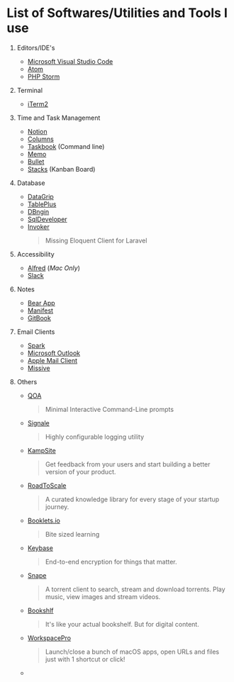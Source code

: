 # List of Softwares/Utilities and Tools I use

1. Editors/IDE's
    - [Microsoft Visual Studio Code](https://code.visualstudio.com/)
    - [Atom](https://atom.io/)
    - [PHP Storm](https://www.jetbrains.com/phpstorm/?fromMenu)

2. Terminal
    - [iTerm2](https://www.iterm2.com/)

3. Time and Task Management
    - [Notion](https://www.notion.so/)
    - [Columns](https://columns.me/)
    - [Taskbook](https://github.com/klaussinani/taskbook) (Command line)
    - [Memo](https://usememo.com/)
    - [Bullet](https://bulletjournal.app/)
    - [Stacks](https://stacks.rocks/) (Kanban Board)

4. Database
    - [DataGrip](https://www.jetbrains.com/datagrip/?fromMenu)
    - [TablePlus](https://tableplus.com/)
    - [DBngin](https://dbngin.com/)
    - [SqlDeveloper](https://www.oracle.com/tools/downloads/sqldev-v192-downloads.html)
    - [Invoker](https://invoker.dev/)
        > Missing Eloquent Client for Laravel

5. Accessibility
    - [Alfred](https://www.alfredapp.com/) (*Mac Only*)
    - [Slack](https://slack.com/)

6. Notes
    - [Bear App](https://bear.app/)
    - [Manifest](https://www.manifest.app/)
    - [GitBook](https://www.gitbook.com/)

7. Email Clients
    - [Spark](https://sparkmailapp.com/)
    - [Microsoft Outlook](https://www.microsoft.com/en-us/microsoft-365/outlook/outlook-for-business)
    - [Apple Mail Client]()
    - [Missive](https://missiveapp.com/)

7. Others
    - [QOA](https://github.com/klaussinani/qoa)
        > Minimal Interactive Command-Line prompts
    - [Signale](https://github.com/klaussinani/signale)
        > Highly configurable logging utility
    - [KampSite](https://www.kampsite.co/)
        > Get feedback from your users and start building a better version of your product.
    - [RoadToScale](https://roadtoscale.com/)
        > A curated knowledge library for every stage of your startup journey.
    - [Booklets.io](https://www.booklets.io/)
        > Bite sized learning
    - [Keybase](https://keybase.io/)
        > End-to-end encryption for things that matter.
    - [Snape](https://snape.in/)
        > A torrent client to search, stream and download torrents. Play music, view images and stream videos.
    - [Bookshlf](https://bookshlf.com/)
        > It's like your actual bookshelf. But for digital content.
    - [WorkspacePro](https://workspaceproapp.com/)
        > Launch/close a bunch of macOS apps, open URLs and files just with 1 shortcut or click!
    - 